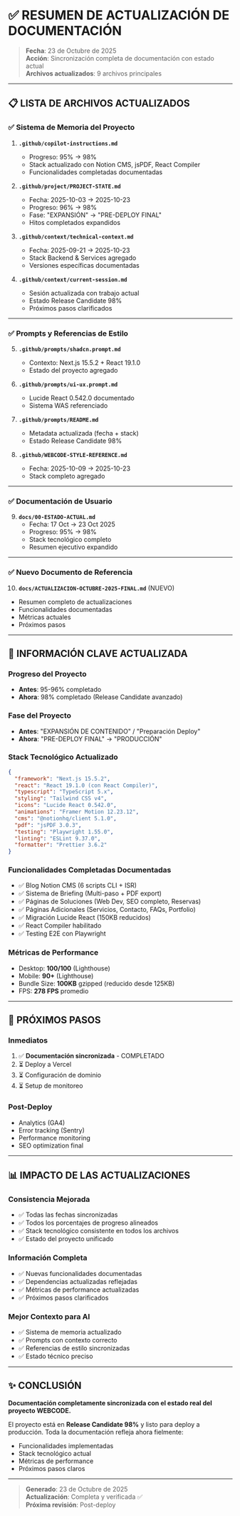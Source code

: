 # ✅ RESUMEN DE ACTUALIZACIÓN DE DOCUMENTACIÓN

> **Fecha**: 23 de Octubre de 2025  
> **Acción**: Sincronización completa de documentación con estado actual  
> **Archivos actualizados**: 9 archivos principales

---

## 📋 LISTA DE ARCHIVOS ACTUALIZADOS

### ✅ **Sistema de Memoria del Proyecto**

1. **`.github/copilot-instructions.md`**
   - Progreso: 95% → 98%
   - Stack actualizado con Notion CMS, jsPDF, React Compiler
   - Funcionalidades completadas documentadas

2. **`.github/project/PROJECT-STATE.md`**
   - Fecha: 2025-10-03 → 2025-10-23
   - Progreso: 96% → 98%
   - Fase: "EXPANSIÓN" → "PRE-DEPLOY FINAL"
   - Hitos completados expandidos

3. **`.github/context/technical-context.md`**
   - Fecha: 2025-09-21 → 2025-10-23
   - Stack Backend & Services agregado
   - Versiones específicas documentadas

4. **`.github/context/current-session.md`**
   - Sesión actualizada con trabajo actual
   - Estado Release Candidate 98%
   - Próximos pasos clarificados

---

### ✅ **Prompts y Referencias de Estilo**

5. **`.github/prompts/shadcn.prompt.md`**
   - Contexto: Next.js 15.5.2 + React 19.1.0
   - Estado del proyecto agregado

6. **`.github/prompts/ui-ux.prompt.md`**
   - Lucide React 0.542.0 documentado
   - Sistema WAS referenciado

7. **`.github/prompts/README.md`**
   - Metadata actualizada (fecha + stack)
   - Estado Release Candidate 98%

8. **`.github/WEBCODE-STYLE-REFERENCE.md`**
   - Fecha: 2025-10-09 → 2025-10-23
   - Stack completo agregado

---

### ✅ **Documentación de Usuario**

9. **`docs/00-ESTADO-ACTUAL.md`**
   - Fecha: 17 Oct → 23 Oct 2025
   - Progreso: 95% → 98%
   - Stack tecnológico completo
   - Resumen ejecutivo expandido

---

### ✅ **Nuevo Documento de Referencia**

10. **`docs/ACTUALIZACION-OCTUBRE-2025-FINAL.md`** (NUEVO)

- Resumen completo de actualizaciones
- Funcionalidades documentadas
- Métricas actuales
- Próximos pasos

---

## 🎯 INFORMACIÓN CLAVE ACTUALIZADA

### **Progreso del Proyecto**

- **Antes**: 95-96% completado
- **Ahora**: 98% completado (Release Candidate avanzado)

### **Fase del Proyecto**

- **Antes**: "EXPANSIÓN DE CONTENIDO" / "Preparación Deploy"
- **Ahora**: "PRE-DEPLOY FINAL" → "PRODUCCIÓN"

### **Stack Tecnológico Actualizado**

```json
{
  "framework": "Next.js 15.5.2",
  "react": "React 19.1.0 (con React Compiler)",
  "typescript": "TypeScript 5.x",
  "styling": "Tailwind CSS v4",
  "icons": "Lucide React 0.542.0",
  "animations": "Framer Motion 12.23.12",
  "cms": "@notionhq/client 5.1.0",
  "pdf": "jsPDF 3.0.3",
  "testing": "Playwright 1.55.0",
  "linting": "ESLint 9.37.0",
  "formatter": "Prettier 3.6.2"
}
```

### **Funcionalidades Completadas Documentadas**

- ✅ Blog Notion CMS (6 scripts CLI + ISR)
- ✅ Sistema de Briefing (Multi-paso + PDF export)
- ✅ Páginas de Soluciones (Web Dev, SEO completo, Reservas)
- ✅ Páginas Adicionales (Servicios, Contacto, FAQs, Portfolio)
- ✅ Migración Lucide React (150KB reducidos)
- ✅ React Compiler habilitado
- ✅ Testing E2E con Playwright

### **Métricas de Performance**

- Desktop: **100/100** (Lighthouse)
- Mobile: **90+** (Lighthouse)
- Bundle Size: **100KB** gzipped (reducido desde 125KB)
- FPS: **278 FPS** promedio

---

## 🚀 PRÓXIMOS PASOS

### **Inmediatos**

1. ✅ **Documentación sincronizada** - COMPLETADO
2. ⏳ Deploy a Vercel
3. ⏳ Configuración de dominio
4. ⏳ Setup de monitoreo

### **Post-Deploy**

- Analytics (GA4)
- Error tracking (Sentry)
- Performance monitoring
- SEO optimization final

---

## 📊 IMPACTO DE LAS ACTUALIZACIONES

### **Consistencia Mejorada**

- ✅ Todas las fechas sincronizadas
- ✅ Todos los porcentajes de progreso alineados
- ✅ Stack tecnológico consistente en todos los archivos
- ✅ Estado del proyecto unificado

### **Información Completa**

- ✅ Nuevas funcionalidades documentadas
- ✅ Dependencias actualizadas reflejadas
- ✅ Métricas de performance actualizadas
- ✅ Próximos pasos clarificados

### **Mejor Contexto para AI**

- ✅ Sistema de memoria actualizado
- ✅ Prompts con contexto correcto
- ✅ Referencias de estilo sincronizadas
- ✅ Estado técnico preciso

---

## ✨ CONCLUSIÓN

**Documentación completamente sincronizada con el estado real del proyecto WEBCODE.**

El proyecto está en **Release Candidate 98%** y listo para deploy a producción. Toda la documentación refleja ahora fielmente:

- Funcionalidades implementadas
- Stack tecnológico actual
- Métricas de performance
- Próximos pasos claros

---

> **Generado**: 23 de Octubre de 2025  
> **Actualización**: Completa y verificada ✅  
> **Próxima revisión**: Post-deploy

